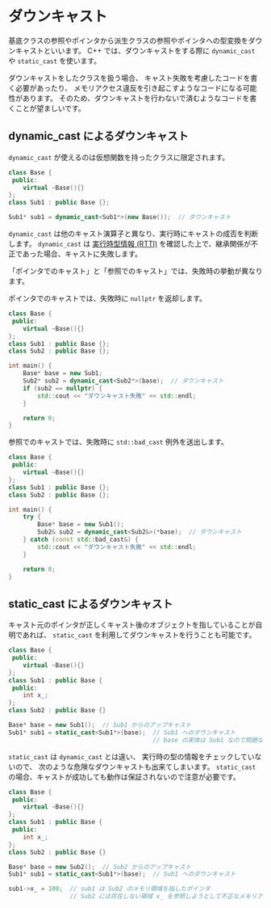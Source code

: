 # ダウンキャスト

基底クラスの参照やポインタから派生クラスの参照やポインタへの型変換をダウンキャストといいます。
C++ では、ダウンキャストをする際に `dynamic_cast` や `static_cast` を使います。

ダウンキャストをしたクラスを扱う場合、
キャスト失敗を考慮したコードを書く必要があったり、
メモリアクセス違反を引き起こすようなコードになる可能性があります。
そのため、ダウンキャストを行わないで済むようなコードを書くことが望ましいです。

## dynamic_cast によるダウンキャスト

`dynamic_cast` が使えるのは仮想関数を持ったクラスに限定されます。

```cpp
class Base {
 public:
    virtual ~Base(){}
};
class Sub1 : public Base {};

Sub1* sub1 = dynamic_cast<Sub1*>(new Base());  // ダウンキャスト
```

`dynamic_cast` は他のキャスト演算子と異なり、実行時にキャストの成否を判断します。
`dynamic_cast` は [実行時型情報 (RTTI)][wikipedia_RTTI] を確認した上で、継承関係が不正であった場合、キャストに失敗します。

[wikipedia_RTTI]: https://ja.wikipedia.org/wiki/実行時型情報

「ポインタでのキャスト」と「参照でのキャスト」では、失敗時の挙動が異なります。

ポインタでのキャストでは、失敗時に `nullptr` を返却します。

```cpp
class Base {
 public:
    virtual ~Base(){}
};
class Sub1 : public Base {};
class Sub2 : public Base {};

int main() {
    Base* base = new Sub1;
    Sub2* sub2 = dynamic_cast<Sub2*>(base);  // ダウンキャスト
    if (sub2 == nullptr) {
        std::cout << "ダウンキャスト失敗" << std::endl;
    }

    return 0;
}
```

参照でのキャストでは、失敗時に `std::bad_cast` 例外を送出します。

```cpp
class Base {
 public:
    virtual ~Base(){}
};
class Sub1 : public Base {};
class Sub2 : public Base {};

int main() {
    try {
        Base* base = new Sub1();
        Sub2& sub2 = dynamic_cast<Sub2&>(*base);  // ダウンキャスト
    } catch (const std::bad_cast&) {
        std::cout << "ダウンキャスト失敗" << std::endl;
    }

    return 0;
}
```

## static_cast によるダウンキャスト

キャスト元のポインタが正しくキャスト後のオブジェクトを指していることが自明であれば、
`static_cast` を利用してダウンキャストを行うことも可能です。

```cpp
class Base {
 public:
    virtual ~Base(){}
};
class Sub1 : public Base {
 public:
    int x_;
};
class Sub2 : public Base {}

Base* base = new Sub1();  // Sub1 からのアップキャスト
Sub1* sub1 = static_cast<Sub1*>(base);  // Sub1 へのダウンキャスト
                                        // base の実体は Sub1 なので問題なし
```

`static_cast` は `dynamic_cast` とは違い、
実行時の型の情報をチェックしていないので、
次のような危険なダウンキャストも出来てしまいます。
`static_cast` の場合、キャストが成功しても動作は保証されないので注意が必要です。

```cpp
class Base {
 public:
    virtual ~Base(){}
};
class Sub1 : public Base {
 public:
    int x_;
};
class Sub2 : public Base {}

Base* base = new Sub2();  // Sub2 からのアップキャスト
Sub1* sub1 = static_cast<Sub1*>(base);  // Sub1 へのダウンキャスト

sub1->x_ = 100;  // sub1 は Sub2 のメモリ領域を指したポインタ
                 // Sub2 には存在しない領域 x_ を参照しようとして不正なメモリアクセスになる
```
